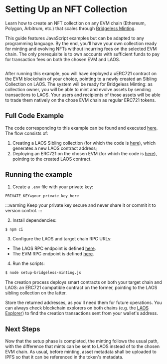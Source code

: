 # Setting Up an NFT Collection

Learn how to create an NFT collection on any EVM chain (Ethereum, Polygon, Arbitrum, etc.) that scales through [Bridgeless Minting](/learn/bridgeless-minting/introduction).

This guide features JavaScript examples but can be adapted to any programming language. By the end, you'll have your own collection ready for minting and evolving NFTs without incurring fees on the selected EVM chain. The only prerequisite is to own accounts with sufficient funds to pay for transaction fees on both the chosen EVM and LAOS.

<figure><img src="/img/setupCollection.png" alt=""></img><figcaption></figcaption></figure>

After running this example, you will have deployed a uERC721 contract on the EVM blockchain of your choice, pointing to a newly created an Sibling Collection on LAOS.
The system will be ready for Bridgeless Minting: as collection owner, you will be able to mint and evolve assets by sending transactions to LAOS. Your users and
recipients of those assets will be able to trade them natively on the chose EVM chain as regular ERC721 tokens. 

## Full Code Example

The code corresponding to this example can be found and executed [here](https://github.com/freeverseio/laos-examples/blob/main/evm/setup-bridgeless-minting.js).
The flow consists of:

1. Creating a LAOS Sibling collection (for which the code is [here](https://github.com/freeverseio/laos-examples/blob/main/evm/create-laos-collection.js)), which generates a new LAOS contract address;
2. Deploying an ERC721 on the chosen EVM (for which the code is [here](https://github.com/freeverseio/laos-examples/blob/main/evm/deploy721.js)), pointing to the created LAOS contract.


## Running the example

1. Create a `.env` file with your private key:

```
PRIVATE_KEY=your_private_key_here
```

:::warning
Keep your private key secure and never share it or commit it to version control.
:::


2. Install dependencies:

```bash
$ npm ci
```

3.  Configure the LAOS and target chain RPC URLs:

* The LAOS RPC endpoint is defined [here](https://github.com/freeverseio/laos-examples/blob/main/evm/setup-bridgeless-minting.js#L21).
* The EVM RPC endpoint is defined [here](https://github.com/freeverseio/laos-examples/blob/main/evm/setup-bridgeless-minting.js#L18).

4. Run the scripts:

```bash
$ node setup-bridgeless-minting.js
```

The creation process deploys smart contracts on both your target chain and LAOS: an ERC721 compatible contract on the former, pointing to the
LAOS sibling collection on the latter.

Store the returned addresses, as you'll need them for future operations. You can always check blockchain explorers on both chains (e.g. the [LAOS Explorer](https://explorer.laosnetwork.io/))
to find the creation transactions sent from your wallet's address.


## Next Steps

Now that the setup phase is completed, the minting follows the usual path, with the difference that mints can be sent to LAOS instead of to the chosen EVM chain. 
As usual, before minting, asset metadata shall be uploaded to IPFS so that it can be referenced in the token's metadata.